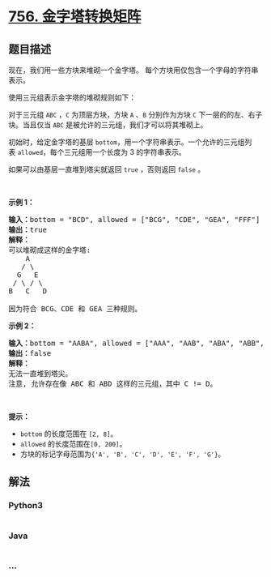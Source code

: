 # [756. 金字塔转换矩阵](https://leetcode-cn.com/problems/pyramid-transition-matrix)



## 题目描述

<!-- 这里写题目描述 -->

<p>现在，我们用一些方块来堆砌一个金字塔。 每个方块用仅包含一个字母的字符串表示。</p>

<p>使用三元组表示金字塔的堆砌规则如下：</p>

<p>对于三元组 <code>ABC</code> ，<code>C</code> 为顶层方块，方块 <code>A</code> 、<code>B</code> 分别作为方块 <code>C</code> 下一层的的左、右子块。当且仅当 <code>ABC</code> 是被允许的三元组，我们才可以将其堆砌上。</p>

<p>初始时，给定金字塔的基层 <code>bottom</code>，用一个字符串表示。一个允许的三元组列表 <code>allowed</code>，每个三元组用一个长度为 3 的字符串表示。</p>

<p>如果可以由基层一直堆到塔尖就返回 <code>true</code> ，否则返回 <code>false</code> 。</p>

<p> </p>

<p><strong>示例 1：</strong></p>

<pre>
<strong>输入：</strong>bottom = "BCD", allowed = ["BCG", "CDE", "GEA", "FFF"]
<strong>输出：</strong>true
<strong>解释：</strong>
可以堆砌成这样的金字塔:
    A
   / \
  G   E
 / \ / \
B   C   D

因为符合 BCG、CDE 和 GEA 三种规则。
</pre>

<p><strong>示例 2：</strong></p>

<pre>
<strong>输入：</strong>bottom = "AABA", allowed = ["AAA", "AAB", "ABA", "ABB", "BAC"]
<strong>输出：</strong>false
<strong>解释：</strong>
无法一直堆到塔尖。
注意, 允许存在像 ABC 和 ABD 这样的三元组，其中 C != D。
</pre>

<p> </p>

<p><strong>提示：</strong></p>

<ul>
	<li><code>bottom</code> 的长度范围在 <code>[2, 8]</code>。</li>
	<li><code>allowed</code> 的长度范围在<code>[0, 200]</code>。</li>
	<li>方块的标记字母范围为<code>{'A', 'B', 'C', 'D', 'E', 'F', 'G'}</code>。</li>
</ul>


## 解法

<!-- 这里可写通用的实现逻辑 -->

<!-- tabs:start -->

### **Python3**

<!-- 这里可写当前语言的特殊实现逻辑 -->

```python

```

### **Java**

<!-- 这里可写当前语言的特殊实现逻辑 -->

```java

```

### **...**

```

```

<!-- tabs:end -->
